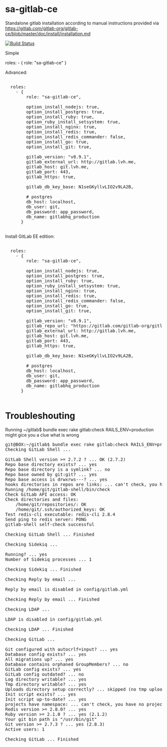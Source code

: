 sa-gitlab-ce
============

Standalone gitlab installation according to manual instructions provided via https://gitlab.com/gitlab-org/gitlab-ce/blob/master/doc/install/installation.md

[![Build Status](https://travis-ci.org/softasap/sa-gitlab-ce.svg?branch=master)](https://travis-ci.org/softasap/sa-gitlab-ce)

Simple

  roles:
    - {
        role: "sa-gitlab-ce"
      }


Advanced:

<pre>

  roles:
    - {
        role: "sa-gitlab-ce",

        option_install_nodejs: true,
        option_install_postgres: true,
        option_install_ruby: true,
        option_ruby_install_setsystem: true,
        option_install_nginx: true,
        option_install_redis: true,
        option_install_redis_commander: false,
        option_install_go: true,
        option_install_git: true,

        gitlab_version: "v8.9.1",
        gitlab_external_url: http://gitlab.lvh.me,
        gitlab_host: git.lvh.me,
        gitlab_port: 443,
        gitlab_https: true,

        gitlab_db_key_base: N1seGKyllvLIO2v9LA2B,

        # postgres
        db_host: localhost,
        db_user: git,
        db_password: app_password,
        db_name: gitlabhq_production
      }

</pre>

Install GitLab EE edition:

<pre>

  roles:
    - {
        role: "sa-gitlab-ce",

        option_install_nodejs: true,
        option_install_postgres: true,
        option_install_ruby: true,
        option_ruby_install_setsystem: true,
        option_install_nginx: true,
        option_install_redis: true,
        option_install_redis_commander: false,
        option_install_go: true,
        option_install_git: true,

        gitlab_version: "v8.9.1",
        gitlab_repo_url: "https://gitlab.com/gitlab-org/gitlab-ee.git",
        gitlab_external_url: http://gitlab.lvh.me,
        gitlab_host: git.lvh.me,
        gitlab_port: 443,
        gitlab_https: true,

        gitlab_db_key_base: N1seGKyllvLIO2v9LA2B,

        # postgres
        db_host: localhost,
        db_user: git,
        db_password: app_password,
        db_name: gitlabhq_production
      }

</pre>



# Troubleshouting

Running  ~/gitlab$ bundle exec rake gitlab:check RAILS_ENV=production
might gice you a clue what is wrong

<pre>
git@BOX:~/gitlab$ bundle exec rake gitlab:check RAILS_ENV=production
Checking GitLab Shell ...

GitLab Shell version >= 2.7.2 ? ... OK (2.7.2)
Repo base directory exists? ... yes
Repo base directory is a symlink? ... no
Repo base owned by git:git? ... yes
Repo base access is drwxrws---? ... yes
hooks directories in repos are links: ... can't check, you have no projects
Running /home/git/gitlab-shell/bin/check
Check GitLab API access: OK
Check directories and files:
	/home/git/repositories/: OK
	/home/git/.ssh/authorized_keys: OK
Test redis-cli executable: redis-cli 2.8.4
Send ping to redis server: PONG
gitlab-shell self-check successful

Checking GitLab Shell ... Finished

Checking Sidekiq ...

Running? ... yes
Number of Sidekiq processes ... 1

Checking Sidekiq ... Finished

Checking Reply by email ...

Reply by email is disabled in config/gitlab.yml

Checking Reply by email ... Finished

Checking LDAP ...

LDAP is disabled in config/gitlab.yml

Checking LDAP ... Finished

Checking GitLab ...

Git configured with autocrlf=input? ... yes
Database config exists? ... yes
All migrations up? ... yes
Database contains orphaned GroupMembers? ... no
GitLab config exists? ... yes
GitLab config outdated? ... no
Log directory writable? ... yes
Tmp directory writable? ... yes
Uploads directory setup correctly? ... skipped (no tmp uploads folder yet)
Init script exists? ... yes
Init script up-to-date? ... yes
projects have namespace: ... can't check, you have no projects
Redis version >= 2.8.0? ... yes
Ruby version >= 2.1.0 ? ... yes (2.1.2)
Your git bin path is "/usr/bin/git"
Git version >= 2.7.3 ? ... yes (2.8.3)
Active users: 1

Checking GitLab ... Finished
</pre>
